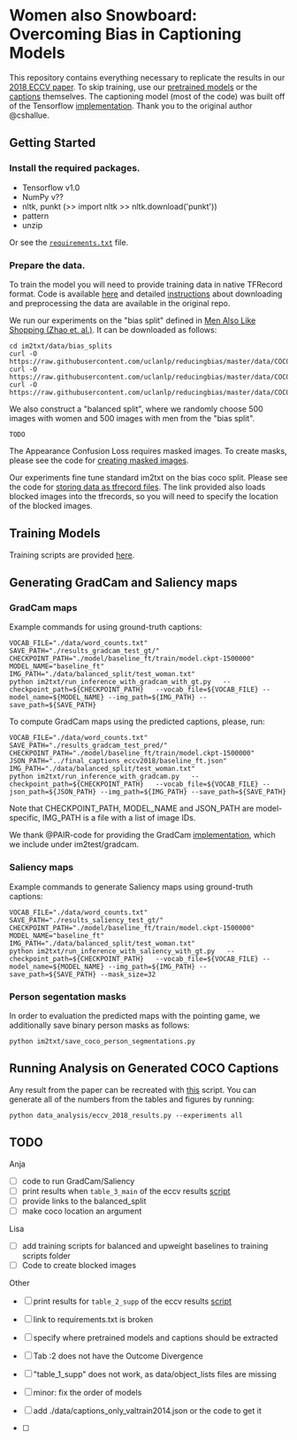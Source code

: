 # Women also Snowboard: Overcoming Bias in Captioning Models 

This repository contains everything necessary to replicate the results in our [2018 ECCV paper](https://arxiv.org/abs/1803.09797). To skip training, use our [pretrained models](https://people.eecs.berkeley.edu/~lisa_anne/snowboard_misc/final_weights_eccv2018.zip) or the [captions](https://people.eecs.berkeley.edu/~lisa_anne/snowboard_misc/final_captions_eccv2018.zip) themselves. The captioning model (most of the code) was built off of the Tensorflow [implementation](https://github.com/tensorflow/models/tree/master/research/im2txt). Thank you to the original author @cshallue.

## Getting Started

### Install the required packages.

- Tensorflow v1.0 
- NumPy v??
- nltk, punkt (>> import nltk  >> nltk.download('punkt'))
- pattern
- unzip

Or see the [`requirements.txt`](??) file.

### Prepare the data.

To train the model you will need to provide training data in native TFRecord format. Code is available [here](im2txt/data/download_and_preprocess_mscoco.sh) and detailed [instructions](https://github.com/tensorflow/models/tree/master/research/im2txt#prepare-the-training-data) about downloading and preprocessing the data are available in the original repo.

We run our experiments on the "bias split" defined in [Men Also Like Shopping (Zhao et. al.)](https://github.com/uclanlp/reducingbias.git). It can be downloaded as follows:

```
cd im2txt/data/bias_splits
curl -O https://raw.githubusercontent.com/uclanlp/reducingbias/master/data/COCO/dev.data
curl -O https://raw.githubusercontent.com/uclanlp/reducingbias/master/data/COCO/train.data
curl -O https://raw.githubusercontent.com/uclanlp/reducingbias/master/data/COCO/test.data
```

We also construct a "balanced split", where we randomly choose 500 images with women and 500 images with men from the "bias split".
```
TODO

```


The Appearance Confusion Loss requires masked images. To create masks, please see the code for [creating masked images](scripts/SegmentationMasks.ipynb).

Our experiments fine tune standard im2txt on the bias coco split. Please see the code for [storing data as tfrecord files](im2txt/data/build_scripts/build_mscoco_blocked_data.py). The link provided also loads blocked images into the tfrecords, so you will need to specify the location of the blocked images.

## Training Models
Training scripts are provided [here](im2txt/train_scripts/).

## Generating GradCam and Saliency maps

### GradCam maps
Example commands for using ground-truth captions:
```
VOCAB_FILE="./data/word_counts.txt"
SAVE_PATH="./results_gradcam_test_gt/"
CHECKPOINT_PATH="./model/baseline_ft/train/model.ckpt-1500000"
MODEL_NAME="baseline_ft"
IMG_PATH="./data/balanced_split/test_woman.txt"
python im2txt/run_inference_with_gradcam_with_gt.py   --checkpoint_path=${CHECKPOINT_PATH}   --vocab_file=${VOCAB_FILE} --model_name=${MODEL_NAME} --img_path=${IMG_PATH} --save_path=${SAVE_PATH}
```

To compute GradCam maps using the predicted captions, please, run:
```
VOCAB_FILE="./data/word_counts.txt"
SAVE_PATH="./results_gradcam_test_pred/"
CHECKPOINT_PATH="./model/baseline_ft/train/model.ckpt-1500000"
JSON_PATH="../final_captions_eccv2018/baseline_ft.json"
IMG_PATH="./data/balanced_split/test_woman.txt"
python im2txt/run_inference_with_gradcam.py   --checkpoint_path=${CHECKPOINT_PATH}   --vocab_file=${VOCAB_FILE} --json_path=${JSON_PATH} --img_path=${IMG_PATH} --save_path=${SAVE_PATH}
```

Note that CHECKPOINT_PATH, MODEL_NAME and JSON_PATH are model-specific, IMG_PATH is a file with a list of image IDs.

We thank @PAIR-code for providing the GradCam [implementation](https://github.com/PAIR-code/saliency), which we include under im2test/gradcam.

### Saliency maps
Example commands to generate Saliency maps using ground-truth captions:
```
VOCAB_FILE="./data/word_counts.txt"
SAVE_PATH="./results_saliency_test_gt/"
CHECKPOINT_PATH="./model/baseline_ft/train/model.ckpt-1500000"
MODEL_NAME="baseline_ft"
IMG_PATH="./data/balanced_split/test_woman.txt"
python im2txt/run_inference_with_saliency_with_gt.py   --checkpoint_path=${CHECKPOINT_PATH}   --vocab_file=${VOCAB_FILE} --model_name=${MODEL_NAME} --img_path=${IMG_PATH} --save_path=${SAVE_PATH} --mask_size=32
```

### Person segentation masks
In order to evaluation the predicted maps with the pointing game, we additionally save binary person masks as follows:
```
python im2txt/save_coco_person_segmentations.py
```


## Running Analysis on Generated COCO Captions
Any result from the paper can be recreated with [this](data_analysis/eccv_2018_results.py) script. You can generate all of the numbers from the tables and figures by running:
```
python data_analysis/eccv_2018_results.py --experiments all
```

## TODO
Anja
- [ ] code to run GradCam/Saliency
- [ ] print results when `table_3_main` of the eccv results [script](im2txt/data_analysis/eccv_2018_results.py)
- [ ] provide links to the balanced_split
- [ ] make coco location an argument

Lisa
- [ ] add training scripts for balanced and upweight baselines to training scripts folder
- [ ] Code to create blocked images

Other
- [ ] print results for `table_2_supp` of the eccv results [script](im2txt/data_analysis/eccv_2018_results.py)
- [ ] link to requirements.txt is broken
- [ ] specify where pretrained models and captions should be extracted
- [ ] Tab :2 does not have the Outcome Divergence
- [ ] "table_1_supp" does not work, as data/object_lists files are missing
- [ ] minor: fix the order of models
- [ ] add ./data/captions_only_valtrain2014.json or the code to get it

- [ ] 
